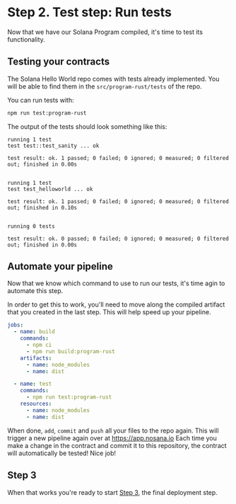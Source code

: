 # Step 2. Test step: Run tests

Now that we have our Solana Program compiled, it's time to test its functionality.

## Testing your contracts

The Solana Hello World repo comes with tests already implemented.
You will be able to find them in the `src/program-rust/tests` of the repo.

You can run tests with:

```bash
npm run test:program-rust
```

The output of the tests should look something like this:

```text
running 1 test
test test::test_sanity ... ok

test result: ok. 1 passed; 0 failed; 0 ignored; 0 measured; 0 filtered out; finished in 0.00s


running 1 test
test test_helloworld ... ok

test result: ok. 1 passed; 0 failed; 0 ignored; 0 measured; 0 filtered out; finished in 0.10s


running 0 tests

test result: ok. 0 passed; 0 failed; 0 ignored; 0 measured; 0 filtered out; finished in 0.00s
```

## Automate your pipeline

Now that we know which command to use to run our tests, it's time agin to automate this step.

In order to get this to work, you'll need to move along the compiled artifact that you created in the last step. This will help speed up your pipeline.

```yaml
jobs:
  - name: build
    commands:
      - npm ci
      - npm run build:program-rust
    artifacts:
      - name: node_modules
      - name: dist

  - name: test
    commands:
      - npm run test:program-rust
    resources:
      - name: node_modules
      - name: dist
```

When done, `add`, `commit` and `push` all your files to the repo again.
This will trigger a new pipeline again over at <https://app.nosana.io>
Each time you make a change in the contract and commit it to this repository, the contract will automatically be tested!
Nice job!

## Step 3

When that works you're ready to start [Step 3](./Step-3.md), the final deployment step.
